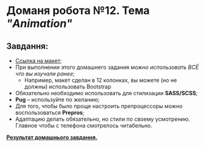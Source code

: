 # Доманя робота №12. Тема *"Animation"*
## Завдання:
 
 - [Ссылка на макет](https://www.figma.com/file/sbrzVKkw4o4mad640MPIPf/SaaS-Landing-Template?node-id=0%3A88);
 - При выполнении этого домашнего задания *можно использовать ВСЁ что вы изучали ранее*; 
    - Например, макет сделан в 12 колонках, вы можете (но не должны) использовать Bootstrap
 - Обязательно необходимо использовать для стилизации **SASS/SCSS**;
 - **Pug** – используйте по желанию;
 - Для того, чтобы было проще настроить препроцессоры можно воспользоваться **Prepros**;
 - Адаптацию делать обязательно, но стили по своему усмотрению. Главное чтобы с телефона смотрелось читабельно.


**[Результат домашнього завдання.](https://danadovzh.github.io/Cursor_Education/HW12-Preprocessor/index.html)** 
